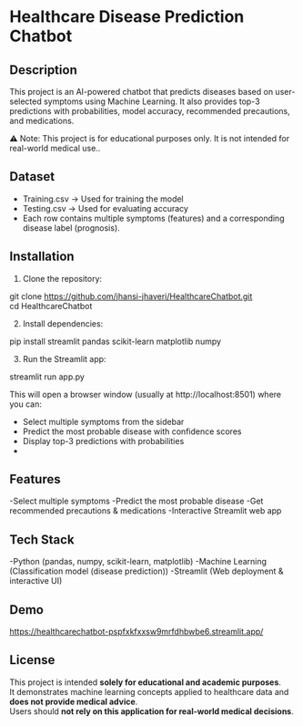 # Healthcare Disease Prediction Chatbot

## Description

This project is an AI-powered chatbot that predicts diseases based on user-selected symptoms using Machine Learning.
It also provides top-3 predictions with probabilities, model accuracy, recommended precautions, and medications.

⚠️ Note: This project is for educational purposes only. It is not intended for real-world medical use..

## Dataset

- Training.csv → Used for training the model
- Testing.csv → Used for evaluating accuracy
- Each row contains multiple symptoms (features) and a corresponding disease label (prognosis).

## Installation

1. Clone the repository:

git clone https://github.com/jhansi-jhaveri/HealthcareChatbot.git  
cd HealthcareChatbot  

2. Install dependencies:

pip install streamlit pandas scikit-learn matplotlib numpy  

3. Run the Streamlit app:

streamlit run app.py  

This will open a browser window (usually at http://localhost:8501) where you can:

- Select multiple symptoms from the sidebar 
- Predict the most probable disease with confidence scores  
- Display top-3 predictions with probabilities
-

## Features

-Select multiple symptoms
-Predict the most probable disease
-Get recommended precautions & medications
-Interactive Streamlit web app

## Tech Stack

-Python (pandas, numpy, scikit-learn, matplotlib)
-Machine Learning (Classification model (disease prediction))
-Streamlit (Web deployment & interactive UI)

## Demo

https://healthcarechatbot-pspfxkfxxsw9mrfdhbwbe6.streamlit.app/

## License

This project is intended **solely for educational and academic purposes**.  
It demonstrates machine learning concepts applied to healthcare data and **does not provide medical advice**.  
Users should **not rely on this application for real-world medical decisions**.
